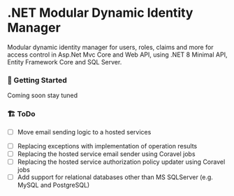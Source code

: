 ﻿# .NET Modular Dynamic Identity Manager

Modular dynamic identity manager for users, roles, claims and more for access control in Asp.Net Mvc Core and Web API, using .NET 8 Minimal API, Entity Framework Core and SQL Server.

### 🚀 Getting Started

Coming soon stay tuned

### 🏗️ ToDo

- [ ] Move email sending logic to a hosted services
<!--
- [ ] Add endpoints for two-factor authentication and management
- [ ] Add endpoints for downloading and deleting personal data
-->
- [ ] Replacing exceptions with implementation of operation results 
- [ ] Replacing the hosted service email sender using Coravel jobs
- [ ] Replacing the hosted service authorization policy updater using Coravel jobs
- [ ] Add support for relational databases other than MS SQLServer (e.g. MySQL and PostgreSQL)
<!--
- [ ] Add support for multi tenancy
- [ ] Add authentication support from third-party providers (e.g. GitHub, Azure)
-->
